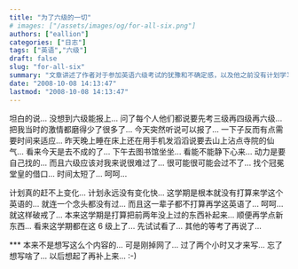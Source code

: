 ```yaml
---
title: "为了六级的一切"
# images: ["/assets/images/og/for-all-six.png"]
authors: ["eallion"]
categories: ["日志"]
tags: ["英语","六级"]
draft: false
slug: "for-all-six"
summary: "文章讲述了作者对于参加英语六级考试的犹豫和不确定感，以及他之前没有计划学习英语的想法。然而，由于突然听说可以报名参加六级考试，作者决定尝试一下。虽然时间紧迫且可能过不了这个难关，但作者还是希望能找到动力并努力备考。最后，作者提到自己本来打算在这个学期补习其他课程和学习新东西，但现在似乎都要花在准备六级上了。"
date: "2008-10-08 14:13:47"
lastmod: "2008-10-08 14:13:47"
---
```


坦白的说... 没想到六级能报上...
问了每个人他们都说要先考三级再四级再六级... 把我当时的激情都磨得少了很多了...
今天突然听说可以报了... 一下子反而有点需要时间来适应...
昨天晚上睡在床上还在用手机发滔滔说要去山上沾点寺院的仙气...
看来今天是去不成的了...
下午去图书馆坐坐... 看能不能静下心来...
动力是要自己找的...
而且六级应该对我来说很难过了... 很可能很可能会过不了...
找个冠冕堂皇的借口... 时间太短了... 呵呵...

计划真的赶不上变化... 计划永远没有变化快...
这学期是根本就没有打算来学这个英语的... 就连一个念头都没有过... 而且这一辈子都不打算再学这英语了...
呵呵... 就这样破戒了...
本来这学期是打算把前两年没上过的东西补起来... 顺便再学点新东西... 看来这学期都在这 6 级上了...
先试试看了... 其他的等考了再说了...

  *** 本来不是想写这么个内容的... 可是刚掉网了... 过了两个小时又才来写... 忘了想写啥了... 以后想起了再补上来...   :-)
